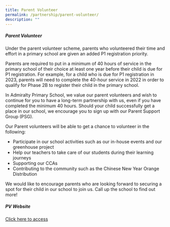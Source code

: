 ```yaml
---
title: Parent Volunteer
permalink: /partnership/parent-volunteer/
description: ""
---
```

##### Parent Volunteer

Under the parent volunteer scheme, parents who volunteered their time and effort in a primary school are given an added P1 registration priority.

Parents are required to put in a minimum of 40 hours of service in the primary school of their choice at least one year before their child is due for P1 registration. For example, for a child who is due for P1 registration in 2023, parents will need to complete the 40-hour service in 2022 in order to qualify for Phase 2B to register their child in the primary school.

In Admiralty Primary School, we value our parent volunteers and wish to continue for you to have a long-term partnership with us, even if you have completed the minimum 40 hours. Should your child successfully get a place in our school, we encourage you to sign up with our Parent Support Group (PSG).

Our Parent volunteers will be able to get a chance to volunteer in the following:

- Participate in our school activities such as our in-house events and our greenhouse project
- Help our teachers to take care of our students during their learning journeys
- Supporting our CCAs
- Contributing to the community such as the Chinese New Year Orange Distribution

We would like to encourage parents who are looking forward to securing a spot for their child in our school to join us. Call up the school to find out more!

##### PV Website

[Click here to access](https://sites.google.com/moe.edu.sg/parentvolunteer/home)